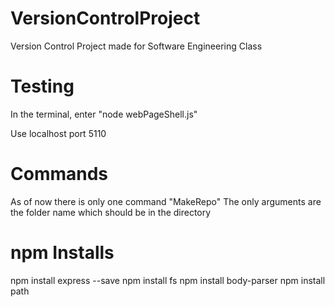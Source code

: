 # VersionControlProject
Version Control Project made for Software Engineering Class

# Testing

In the terminal, enter "node webPageShell.js"

Use localhost port 5110

# Commands 

As of now there is only one command "MakeRepo"
The only arguments are the folder name which should be in the directory 

# npm Installs

npm install express --save
npm install fs 
npm install body-parser
npm install path
